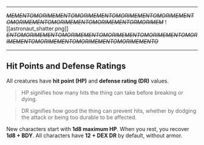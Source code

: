 
---

~~*MEMENTOMORIMEMENTOMORIMEMENTOMORIMEMENTOMORIMEMENTOMORIMEMENTOMORIMEMENTOMORIMEMENTORMORIMEM*~~
![[astronaut_shatter.png]]
*~~ENTOMORIMEMENTOMORIMEMENTOMORIMEMENTOMORIMEMENTOMORIMEMENTOMORIMEMENTOMORIMEMENTOMORIMEMENTO~~*

---

## Hit Points and Defense Ratings

All creatures have **hit point (HP)** and **defense rating (DR)** values.

> HP signifies how many hits the thing can take before breaking or dying.

> DR signifies how good the thing can prevent hits, whether by dodging the attack or being too durable to be affected.

New characters start with **1d8 maximum HP**. When you rest, you recover **1d8 + BDY**.
All characters have **12 + DEX DR** by default, without armor.